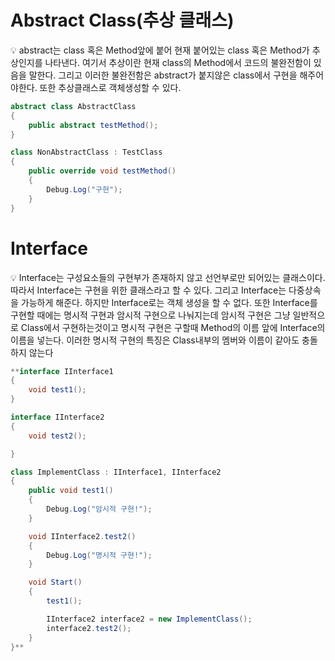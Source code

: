 # Abstract Class(추상 클래스)

<aside>
💡 abstract는 class 혹은 Method앞에 붙어 현재 붙어있는 class 혹은 Method가 추상인지를 나타낸다. 여기서 추상이란 현재 class의 Method에서 코드의 불완전함이 있음을 말한다. 그리고 이러한 불완전함은 abstract가 붙지않은 class에서 구현을 해주어야한다. 또한 추상클래스로 객체생성할 수 있다.

</aside>

```csharp
abstract class AbstractClass 
{
	public abstract testMethod();
}

class NonAbstractClass : TestClass 
{
	public override void testMethod()
	{
		Debug.Log("구현");
	}
} 
```

# Interface

<aside>
💡 Interface는 구성요소들의 구현부가 존재하지 않고 선언부로만 되어있는 클래스이다. 따라서 Interface는 구현을 위한 클래스라고 할 수 있다. 그리고 Interface는 다중상속을 가능하게 해준다. 하지만  Interface로는 객체 생성을 할 수 없다. 또한 Interface를 구현할 때에는 명시적 구현과 암시적 구현으로 나눠지는데 암시적 구현은 그냥 일반적으로 Class에서 구현하는것이고 명시적 구현은 구할때 Method의 이름 앞에 Interface의 이름을 넣는다. 이러한 명시적 구현의 특징은 Class내부의 멤버와 이름이 같아도 충돌 하지 않는다

</aside>

```csharp
**interface IInterface1
{
    void test1();
}

interface IInterface2
{
    void test2();

}

class ImplementClass : IInterface1, IInterface2
{
    public void test1()
    {
        Debug.Log("암시적 구현!");
    }

    void IInterface2.test2()
    {
        Debug.Log("명시적 구현!");
    }

    void Start()
    {
        test1();

        IInterface2 interface2 = new ImplementClass();
        interface2.test2();
    }
}**
```